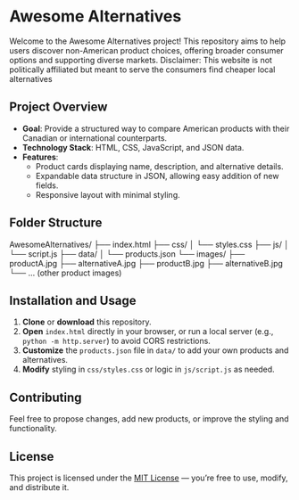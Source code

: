 # Awesome Alternatives

Welcome to the Awesome Alternatives project! This repository aims to help users discover non-American product choices, offering broader consumer options and supporting diverse markets. 
Disclaimer: This website is not politically affiliated but meant to serve the consumers find cheaper local alternatives

## Project Overview
- **Goal**: Provide a structured way to compare American products with their Canadian or international counterparts.
- **Technology Stack**: HTML, CSS, JavaScript, and JSON data.
- **Features**:
  - Product cards displaying name, description, and alternative details.
  - Expandable data structure in JSON, allowing easy addition of new fields.
  - Responsive layout with minimal styling.

## Folder Structure
AwesomeAlternatives/
├── index.html
├── css/
│   └── styles.css
├── js/
│   └── script.js
├── data/
│   └── products.json
└── images/
    ├── productA.jpg
    ├── alternativeA.jpg
    ├── productB.jpg
    ├── alternativeB.jpg
    └── ... (other product images)
## Installation and Usage
1. **Clone** or **download** this repository.
2. **Open** `index.html` directly in your browser, or run a local server (e.g., `python -m http.server`) to avoid CORS restrictions.
3. **Customize** the `products.json` file in `data/` to add your own products and alternatives.
4. **Modify** styling in `css/styles.css` or logic in `js/script.js` as needed.

## Contributing
Feel free to propose changes, add new products, or improve the styling and functionality.

## License
This project is licensed under the [MIT License](LICENSE) — you’re free to use, modify, and distribute it.
